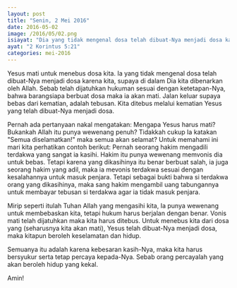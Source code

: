 ```yaml
---
layout: post
title: "Senin, 2 Mei 2016"
date: 2016-05-02
image: /2016/05/02.png
isiayat: "Dia yang tidak mengenal dosa telah dibuat-Nya menjadi dosa karena kita, supaya dalam Dia kita dibenarkan oleh Allah."
ayat: "2 Korintus 5:21"
categories: mei-2016
---
```


Yesus mati untuk menebus dosa kita. Ia yang tidak mengenal dosa telah dibuat-Nya menjadi dosa karena kita, supaya di dalam Dia kita dibenarkan oleh Allah. Sebab telah dijatuhkan hukuman sesuai dengan ketetapan-Nya, bahwa barangsiapa berbuat dosa maka ia akan mati. Jalan keluar supaya bebas dari kematian, adalah tebusan. Kita ditebus melalui kematian Yesus yang telah dibuat-Nya menjadi dosa.

Pernah ada pertanyaan nakal mengatakan: Mengapa Yesus harus mati? Bukankah Allah itu punya wewenang penuh? Tidakkah cukup Ia katakan "Semua diselamatkan!" maka semua akan selamat? Untuk memahami ini mari kita perhatikan contoh berikut: Pernah seorang hakim mengadili terdakwa yang sangat ia kasihi. Hakim itu punya wewenang memvonis dia untuk bebas. Tetapi karena yang dikasihinya itu benar berbuat salah, ia juga seorang hakim yang adil, maka ia mevonis terdakwa sesuai dengan kesalahannya untuk masuk penjara. Tetapi sebagai bukti bahwa si terdakwa orang yang dikasihinya, maka sang hakim mengambil uang tabungannya untuk membayar tebusan si terdakwa agar ia tidak masuk penjara.

Mirip seperti itulah Tuhan Allah yang mengasihi kita, Ia punya wewenang untuk membebaskan kita, tetapi hukum harus berjalan dengan benar. Vonis mati telah dijatuhkan maka kita harus ditebus. Untuk menebus kita dari dosa yang (seharusnya kita akan mati), Yesus telah dibuat-Nya menjadi dosa, maka kitapun beroleh keselamatan dan hidup.

Semuanya itu adalah karena kebesaran kasih-Nya, maka kita harus bersyukur serta tetap percaya kepada-Nya. Sebab orang percayalah yang akan beroleh hidup yang kekal.

Amin!